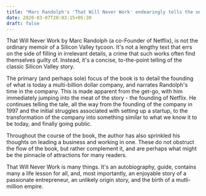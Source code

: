 ```yaml
---
title: "Marc Randolph's 'That Will Never Work' endearingly tells the unlikely story of Netflix"
date: 2020-03-07T20:03:15+05:30
draft: false
---
```

That Will Never Work by Marc Randolph (a co-Founder of Netflix), is not the ordinary memoir of a Silicon Valley tycoon. It's not a lengthy text that errs on the side of filling in irrelevant details, a crime that such works often find themselves guilty of. Instead, it's a concise, to-the-point telling of the classic Silicon Valley story.

The primary (and perhaps sole) focus of the book is to detail the founding of what is today a multi-billion dollar company, and narrates Randolph's time in the company. This is made apparent from the get-go, with him immediately jumping into the meat of the story - the founding of Netflix. He continues telling the tale, all the way from the founding of the company in 1997 and the initial struggles associated with setting up a startup, to the transformation of the company into something similar to what we know it to be today, and finally going public.

Throughout the course of the book, the author has also sprinkled his thoughts on leading a business and working in one. These do not obstruct the flow of the book,  but rather complement it, and are perhaps what might be the pinnacle of attractions for many readers.

That Will Never Work is many things. It's an autobiography, guide, contains many a life lesson for all, and, most importantly, an enjoyable story of a passionate entrepreneur, an unlikely origin story, and the birth of a mutli-million empire.
